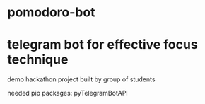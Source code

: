 # pomodoro-bot

# telegram bot for effective focus technique

demo hackathon project built by group of students

needed pip packages: pyTelegramBotAPI 